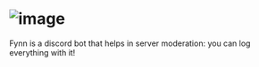 # ![image](https://user-images.githubusercontent.com/107202816/212486673-bbb7a63c-e7b5-4f02-bef1-e101f2c1bcae.png)
Fynn is a discord bot that helps in server moderation: you can log everything with it!

